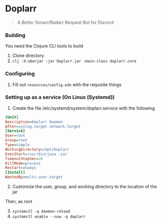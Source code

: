 # Doplarr

> A _Better_ Sonarr/Radarr Request Bot for Discord

### Building
You need the Clojure CLI tools to build
1. Clone directory
2. `clj -X:uberjar :jar Doplarr.jar :main-class doplarr.core`

### Configuring

1. Fill out `resources/config.edn` with the requisite things

### Setting up as a service (On Linux (Systemd))
1. Create the file /etc/systemd/system/doplarr.service with the following
```ini
[Unit]
Description=Doplarr Daemon
After=syslog.target network.target
[Service]
User=root
Group=root
Type=simple
WorkingDirectory=/opt/Doplarr
ExecStart=/usr/bin/java -jar 
TimeoutStopSec=20
KillMode=process
Restart=always
[Install]
WantedBy=multi-user.target
```
2. Customize the user, group, and working directory to the location of the jar

Then, as root

3. `systemctl -q daemon-reload`
4. `systemctl enable --now -q doplarr`
